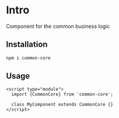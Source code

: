 # Intro
Component for the common business logic

## Installation

```bash
npm i common-core
```

## Usage

```
<script type="module">
  import {CommonCore} from 'common-core';

  class MyComponent extends CommonCore {}
</script>
```